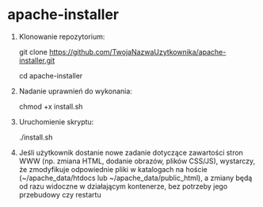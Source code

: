 # apache-installer
1. Klonowanie repozytorium:


    git clone https://github.com/TwojaNazwaUzytkownika/apache-installer.git

    cd apache-installer

2. Nadanie uprawnień do wykonania:

    chmod +x install.sh

3. Uruchomienie skryptu:

    ./install.sh


4.  Jeśli użytkownik dostanie nowe zadanie dotyczące zawartości stron WWW (np. zmiana HTML, dodanie obrazów, plików CSS/JS), wystarczy, że zmodyfikuje odpowiednie pliki w katalogach na hoście (~/apache_data/htdocs lub ~/apache_data/public_html), a zmiany będą od razu widoczne w działającym kontenerze, bez potrzeby jego przebudowy czy restartu